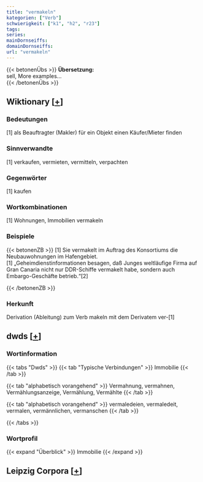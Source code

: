 ```yaml
---
title: "vermakeln"
kategorien: ["Verb"]
schwierigkeit: ["k1", "h2", "r23"]
tags:
series:
mainDornseiffs:
domainDornseiffs:
url: "vermakeln"
---
```


{{< betonenÜbs >}}
**Übersetzung:**  
sell, More examples...  
{{< /betonenÜbs >}}

## Wiktionary [[+](https://de.wiktionary.org/wiki/vermakeln)]

### Bedeutungen
[1] als Beauftragter (Makler) für ein Objekt einen Käufer/Mieter finden  

### Sinnverwandte
[1] verkaufen, vermieten, vermitteln, verpachten  

### Gegenwörter
[1] kaufen  

### Wortkombinationen
[1] Wohnungen, Immobilien vermakeln  

### Beispiele
{{< betonenZB >}}
[1] Sie vermakelt im Auftrag des Konsortiums die Neubauwohnungen im Hafengebiet.  
[1] „Geheimdienstinformationen besagen, daß Junges weltläufige Firma auf Gran Canaria nicht nur DDR-Schiffe vermakelt habe, sondern auch Embargo-Geschäfte betrieb.“[2]  

{{< /betonenZB >}}
### Herkunft
Derivation (Ableitung) zum Verb makeln mit dem Derivatem ver-[1]  



## dwds [[+](https://www.dwds.de/wb/vermakeln)]

### Wortinformation
{{< tabs "Dwds" >}}
{{< tab "Typische Verbindungen" >}}
Immobilie
{{< /tab >}}

{{< tab "alphabetisch vorangehend" >}}
Vermahnung, vermahnen, Vermählungsanzeige, Vermählung, Vermählte
{{< /tab >}}

{{< tab "alphabetisch vorangehend" >}}
vermaledeien, vermaledeit, vermalen, vermännlichen, vermanschen
{{< /tab >}}

{{< /tabs >}}

### Wortprofil
{{< expand "Überblick" >}} Immobilie {{< /expand >}}

## Leipzig Corpora [[+](https://corpora.uni-leipzig.de/en/res?word=vermakeln&corpusId=deu_newscrawl-public_2018)]


